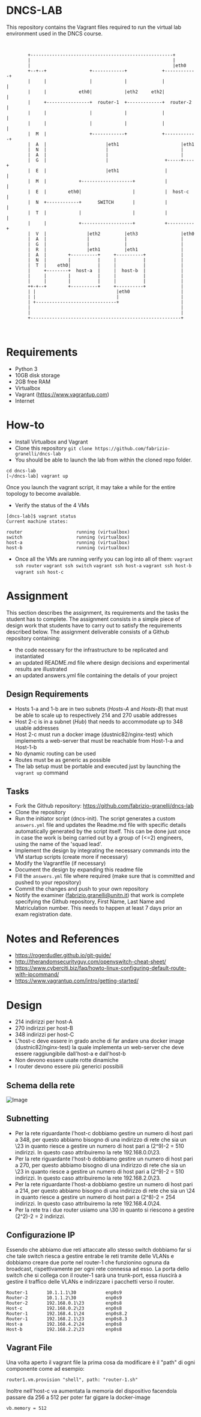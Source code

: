 # DNCS-LAB

This repository contains the Vagrant files required to run the virtual lab environment used in the DNCS course.
```


        +-----------------------------------------------------+
        |                                                     |
        |                                                     |eth0
        +--+--+                +------------+             +------------+
        |     |                |            |             |            |
        |     |            eth0|            |eth2     eth2|            |
        |     +----------------+  router-1  +-------------+  router-2  |
        |     |                |            |             |            |
        |     |                |            |             |            |
        |  M  |                +------------+             +------------+
        |  A  |                      |eth1                       |eth1
        |  N  |                      |                           |
        |  A  |                      |                           |
        |  G  |                      |                     +-----+----+
        |  E  |                      |eth1                 |          |
        |  M  |            +-------------------+           |          |
        |  E  |        eth0|                   |           |  host-c  |
        |  N  +------------+      SWITCH       |           |          |
        |  T  |            |                   |           |          |
        |     |            +-------------------+           +----------+
        |  V  |               |eth2         |eth3                |eth0
        |  A  |               |             |                    |
        |  G  |               |             |                    |
        |  R  |               |eth1         |eth1                |
        |  A  |        +----------+     +----------+             |
        |  N  |        |          |     |          |             |
        |  T  |    eth0|          |     |          |             |
        |     +--------+  host-a  |     |  host-b  |             |
        |     |        |          |     |          |             |
        |     |        |          |     |          |             |
        ++-+--+        +----------+     +----------+             |
        | |                              |eth0                   |
        | |                              |                       |
        | +------------------------------+                       |
        |                                                        |
        |                                                        |
        +--------------------------------------------------------+



```

# Requirements
 - Python 3
 - 10GB disk storage
 - 2GB free RAM
 - Virtualbox
 - Vagrant (https://www.vagrantup.com)
 - Internet

# How-to
 - Install Virtualbox and Vagrant
 - Clone this repository
`git clone https://github.com/fabrizio-granelli/dncs-lab`
 - You should be able to launch the lab from within the cloned repo folder.
```
cd dncs-lab
[~/dncs-lab] vagrant up
```
Once you launch the vagrant script, it may take a while for the entire topology to become available.
 - Verify the status of the 4 VMs
 ```
 [dncs-lab]$ vagrant status                                                                                                                                                                
Current machine states:

router                    running (virtualbox)
switch                    running (virtualbox)
host-a                    running (virtualbox)
host-b                    running (virtualbox)
```
- Once all the VMs are running verify you can log into all of them:
`vagrant ssh router`
`vagrant ssh switch`
`vagrant ssh host-a`
`vagrant ssh host-b`
`vagrant ssh host-c`

# Assignment
This section describes the assignment, its requirements and the tasks the student has to complete.
The assignment consists in a simple piece of design work that students have to carry out to satisfy the requirements described below.
The assignment deliverable consists of a Github repository containing:
- the code necessary for the infrastructure to be replicated and instantiated
- an updated README.md file where design decisions and experimental results are illustrated
- an updated answers.yml file containing the details of your project

## Design Requirements
- Hosts 1-a and 1-b are in two subnets (*Hosts-A* and *Hosts-B*) that must be able to scale up to respectively 214 and 270 usable addresses
- Host 2-c is in a subnet (*Hub*) that needs to accommodate up to 348 usable addresses
- Host 2-c must run a docker image (dustnic82/nginx-test) which implements a web-server that must be reachable from Host-1-a and Host-1-b
- No dynamic routing can be used
- Routes must be as generic as possible
- The lab setup must be portable and executed just by launching the `vagrant up` command

## Tasks
- Fork the Github repository: https://github.com/fabrizio-granelli/dncs-lab
- Clone the repository
- Run the initiator script (dncs-init). The script generates a custom `answers.yml` file and updates the Readme.md file with specific details automatically generated by the script itself.
  This can be done just once in case the work is being carried out by a group of (<=2) engineers, using the name of the 'squad lead'. 
- Implement the design by integrating the necessary commands into the VM startup scripts (create more if necessary)
- Modify the Vagrantfile (if necessary)
- Document the design by expanding this readme file
- Fill the `answers.yml` file where required (make sure that is committed and pushed to your repository)
- Commit the changes and push to your own repository
- Notify the examiner (fabrizio.granelli@unitn.it) that work is complete specifying the Github repository, First Name, Last Name and Matriculation number. This needs to happen at least 7 days prior an exam registration date.

# Notes and References
- https://rogerdudler.github.io/git-guide/
- http://therandomsecurityguy.com/openvswitch-cheat-sheet/
- https://www.cyberciti.biz/faq/howto-linux-configuring-default-route-with-ipcommand/
- https://www.vagrantup.com/intro/getting-started/


# Design
- 214 indirizzi per host-A
- 270 indirizzi per host-B
- 348 indirizzi per host-C
- L'host-c deve essere in grado anche di far andare una docker image (dustnic82/nginx-test) la quale implementa un web-server che deve essere raggiungibile 
  dall'host-a e dall'host-b
- Non devono essere usate rotte dinamiche
- I router devono essere più generici possibili

## Schema della rete
![Image](rete.png)

## Subnetting
- Per la rete riguardante l'host-c dobbiamo gestire un numero di host pari a 348, per questo abbiamo bisogno di una indirizzo di rete che sia un \23 in quanto riesce a gestire un numero di host pari a (2^9)-2 = 510 indirizzi. In questo caso attribuiremo la rete 192.168.0.0\23.
- Per la rete riguardante l'host-b dobbiamo gestire un numero di host pari a 270, per questo abbiamo bisogno di una indirizzo di rete che sia un \23 in quanto riesce a gestire un numero di host pari a (2^9)-2 = 510 indirizzi. In questo caso attribuiremo la rete 192.168.2.0\23.
- Per la rete riguardante l'host-a dobbiamo gestire un numero di host pari a 214, per questo abbiamo bisogno di una indirizzo di rete che sia un \24 in quanto riesce a gestire un numero di host pari a (2^8)-2 = 254 indirizzi. In questo caso attribuiremo la rete 192.168.4.0\24.
- Per la rete tra i due router usiamo una \30 in quanto si riescono a gestire (2^2)-2 = 2 indirizzi.

## Configurazione IP
Essendo che abbiamo due reti attaccate allo stesso switch dobbiamo far si che tale switch riesca a gestire entrabe le reti tramite delle VLANs e dobbiamo creare due porte nel router-1 che funzionino ognuna da broadcast, rispettivamente per ogni rete connessa ad esso. La porta dello switch che si collega con il router-1 sarà una trunk-port, essa riuscirà a gestire il traffico delle VLANs e indirizzare i pacchetti verso il router.
```
Router-1       10.1.1.1\30           enp0s9
Router-2       10.1.1.2\30           enp0s9
Router-2       192.168.0.1\23        enp0s8
Host-c         192.168.0.2\23        enp0s8
Router-1       192.168.4.1\24        enp0s8.2
Router-1       192.168.2.1\23        enp0s8.3
Host-a         192.168.4.2\24        enp0s8
Host-b         192.168.2.2\23        enp0s8
```
## Vagrant File
Una volta aperto il vagrant file la prima cosa da modificare è il "path" di ogni componente come ad esempio: 
```
router1.vm.provision "shell", path: "router-1.sh"
```
Inoltre nell'host-c va aumentata la memoria del dispositivo facendola passare da 256 a 512 per poter far gigare la docker-image
```
vb.memory = 512
```
